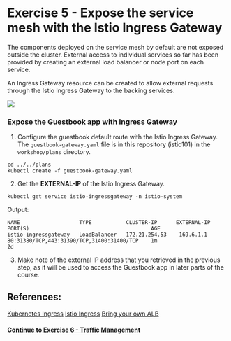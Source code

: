 # Exercise 5 - Expose the service mesh with the Istio Ingress Gateway

The components deployed on the service mesh by default are not exposed outside the cluster. External access to individual services so far has been provided by creating an external load balancer or node port on each service.

An Ingress Gateway resource can be created to allow external requests through the Istio Ingress Gateway to the backing services.

![](../README_images/istio2.jpg)

### Expose the Guestbook app with Ingress Gateway

1. Configure the guestbook default route with the Istio Ingress Gateway. The `guestbook-gateway.yaml` file is in this repository (istio101) in the `workshop/plans` directory.

```shell
cd ../../plans
kubectl create -f guestbook-gateway.yaml
```

2. Get the **EXTERNAL-IP** of the Istio Ingress Gateway.

```shell
kubectl get service istio-ingressgateway -n istio-system
```
Output:
```shell
NAME                   TYPE           CLUSTER-IP      EXTERNAL-IP     PORT(S)                                       AGE
istio-ingressgateway   LoadBalancer   172.21.254.53    169.6.1.1       80:31380/TCP,443:31390/TCP,31400:31400/TCP    1m
2d
```

3. Make note of the external IP address that you retrieved in the previous step, as it will be used to access the Guestbook app in later parts of the course. 



 
## References:
[Kubernetes Ingress](https://kubernetes.io/docs/concepts/services-networking/ingress/)
[Istio Ingress](https://istio.io/docs/tasks/traffic-management/ingress.html)
[Bring your own ALB](https://www.ibm.com/blogs/bluemix/2019/04/bring-your-own-alb-dns-with-health-checks-and-ssl-certificates-beta/)

#### [Continue to Exercise 6 - Traffic Management](../exercise-6/README.md)
